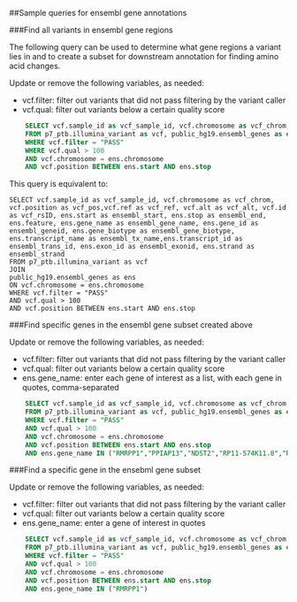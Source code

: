##Sample queries for ensembl gene annotations

###Find all variants in ensembl gene regions

The following query can be used to determine what gene regions a variant
lies in and to create a subset for downstream annotation for finding
amino acid changes.

Update or remove the following variables, as needed:  
- vcf.filter: filter out variants that did not pass filtering by the variant caller  
- vcf.qual: filter out variants below a certain quality score

```sql
    SELECT vcf.sample_id as vcf_sample_id, vcf.chromosome as vcf_chrom, vcf.position as vcf_pos,vcf.ref as vcf_ref, vcf.alt as vcf_alt, vcf.id as vcf_rsID, ens.start as ensembl_start, ens.stop as ensembl_end, ens.feature, ens.gene_name as ensembl_gene_name, ens.gene_id as ensembl_geneid, ens.gene_biotype as ensembl_gene_biotype, ens.transcript_name as ensembl_tx_name,ens.transcript_id as ensembl_trans_id, ens.exon_id as ensembl_exonid, ens.strand as ensembl_strand
    FROM p7_ptb.illumina_variant as vcf, public_hg19.ensembl_genes as ens  
    WHERE vcf.filter = "PASS" 
    WHERE vcf.qual > 100
    AND vcf.chromosome = ens.chromosome  
    AND vcf.position BETWEEN ens.start AND ens.stop  
```

This query is equivalent to:

    SELECT vcf.sample_id as vcf_sample_id, vcf.chromosome as vcf_chrom, vcf.position as vcf_pos,vcf.ref as vcf_ref, vcf.alt as vcf_alt, vcf.id as vcf_rsID, ens.start as ensembl_start, ens.stop as ensembl_end, ens.feature, ens.gene_name as ensembl_gene_name, ens.gene_id as ensembl_geneid, ens.gene_biotype as ensembl_gene_biotype, ens.transcript_name as ensembl_tx_name,ens.transcript_id as ensembl_trans_id, ens.exon_id as ensembl_exonid, ens.strand as ensembl_strand
    FROM p7_ptb.illumina_variant as vcf
    JOIN
    public_hg19.ensembl_genes as ens 
    ON vcf.chromosome = ens.chromosome  
    WHERE vcf.filter = "PASS"
    AND vcf.qual > 100
    AND vcf.position BETWEEN ens.start AND ens.stop 

###Find specific genes in the ensembl gene subset created above

Update or remove the following variables, as needed:  
- vcf.filter: filter out variants that did not pass filtering by the variant caller  
- vcf.qual: filter out variants below a certain quality score  
- ens.gene\_name: enter each gene of interest as a list, with each gene in quotes, comma-separated

```sql
    SELECT vcf.sample_id as vcf_sample_id, vcf.chromosome as vcf_chrom, vcf.position as vcf_pos,vcf.ref as vcf_ref, vcf.alt as vcf_alt, vcf.id as vcf_rsID, ens.start as ensembl_start, ens.stop as ensembl_end, ens.feature, ens.gene_name as ensembl_gene_name, ens.gene_id as ensembl_geneid, ens.gene_biotype as ensembl_gene_biotype, ens.transcript_name as ensembl_tx_name,ens.transcript_id as ensembl_trans_id, ens.exon_id as ensembl_exonid, ens.strand as ensembl_strand
    FROM p7_ptb.illumina_variant as vcf, public_hg19.ensembl_genes as ens  
    WHERE vcf.filter = "PASS"  
    AND vcf.qual > 100
    AND vcf.chromosome = ens.chromosome  
    AND vcf.position BETWEEN ens.start AND ens.stop 
    AND ens.gene_name IN ("RMRPP1","PPIAP13","NDST2","RP11-574K11.8","RPL39P25")
```

###Find a specific gene in the ensebml gene subset

Update or remove the following variables, as needed:  
- vcf.filter: filter out variants that did not pass filtering by the variant caller  
- vcf.qual: filter out variants below a certain quality score  
- ens.gene\_name: enter a gene of interest in quotes

```sql
    SELECT vcf.sample_id as vcf_sample_id, vcf.chromosome as vcf_chrom, vcf.position as vcf_pos,vcf.ref as vcf_ref, vcf.alt as vcf_alt, vcf.id as vcf_rsID, ens.start as ensembl_start, ens.stop as ensembl_end, ens.feature, ens.gene_name as ensembl_gene_name, ens.gene_id as ensembl_geneid, ens.gene_biotype as ensembl_gene_biotype, ens.transcript_name as ensembl_tx_name,ens.transcript_id as ensembl_trans_id, ens.exon_id as ensembl_exonid, ens.strand as ensembl_strand
    FROM p7_ptb.illumina_variant as vcf, public_hg19.ensembl_genes as ens  
    WHERE vcf.filter = "PASS"  
    AND vcf.qual > 100
    AND vcf.chromosome = ens.chromosome  
    AND vcf.position BETWEEN ens.start AND ens.stop 
    AND ens.gene_name IN ("RMRPP1")
```

